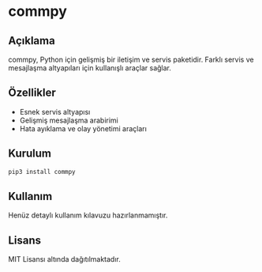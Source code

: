 # commpy

## Açıklama
commpy, Python için gelişmiş bir iletişim ve servis paketidir. Farklı servis ve mesajlaşma altyapıları için kullanışlı araçlar sağlar.

## Özellikler
- Esnek servis altyapısı
- Gelişmiş mesajlaşma arabirimi
- Hata ayıklama ve olay yönetimi araçları

## Kurulum
```bash
pip3 install commpy
```

## Kullanım
Henüz detaylı kullanım kılavuzu hazırlanmamıştır.

## Lisans
MIT Lisansı altında dağıtılmaktadır.
